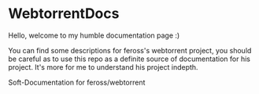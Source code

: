 # WebtorrentDocs
Hello, welcome to my humble documentation page :)


You can find some descriptions for feross's webtorrent project, you should be careful as to use this repo as a definite source of documentation for his project. It's more for me to understand his project indepth.


Soft-Documentation for feross/webtorrent

